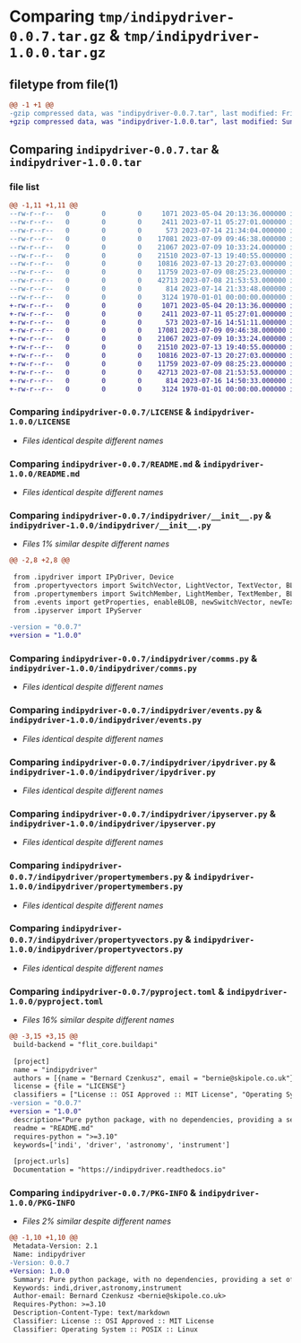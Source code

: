 # Comparing `tmp/indipydriver-0.0.7.tar.gz` & `tmp/indipydriver-1.0.0.tar.gz`

## filetype from file(1)

```diff
@@ -1 +1 @@
-gzip compressed data, was "indipydriver-0.0.7.tar", last modified: Fri Jul 14 22:05:16 2023, max compression
+gzip compressed data, was "indipydriver-1.0.0.tar", last modified: Sun Jul 16 14:57:36 2023, max compression
```

## Comparing `indipydriver-0.0.7.tar` & `indipydriver-1.0.0.tar`

### file list

```diff
@@ -1,11 +1,11 @@
--rw-r--r--   0        0        0     1071 2023-05-04 20:13:36.000000 indipydriver-0.0.7/LICENSE
--rw-r--r--   0        0        0     2411 2023-07-11 05:27:01.000000 indipydriver-0.0.7/README.md
--rw-r--r--   0        0        0      573 2023-07-14 21:34:04.000000 indipydriver-0.0.7/indipydriver/__init__.py
--rw-r--r--   0        0        0    17081 2023-07-09 09:46:38.000000 indipydriver-0.0.7/indipydriver/comms.py
--rw-r--r--   0        0        0    21067 2023-07-09 10:33:24.000000 indipydriver-0.0.7/indipydriver/events.py
--rw-r--r--   0        0        0    21510 2023-07-13 19:40:55.000000 indipydriver-0.0.7/indipydriver/ipydriver.py
--rw-r--r--   0        0        0    10816 2023-07-13 20:27:03.000000 indipydriver-0.0.7/indipydriver/ipyserver.py
--rw-r--r--   0        0        0    11759 2023-07-09 08:25:23.000000 indipydriver-0.0.7/indipydriver/propertymembers.py
--rw-r--r--   0        0        0    42713 2023-07-08 21:53:53.000000 indipydriver-0.0.7/indipydriver/propertyvectors.py
--rw-r--r--   0        0        0      814 2023-07-14 21:33:48.000000 indipydriver-0.0.7/pyproject.toml
--rw-r--r--   0        0        0     3124 1970-01-01 00:00:00.000000 indipydriver-0.0.7/PKG-INFO
+-rw-r--r--   0        0        0     1071 2023-05-04 20:13:36.000000 indipydriver-1.0.0/LICENSE
+-rw-r--r--   0        0        0     2411 2023-07-11 05:27:01.000000 indipydriver-1.0.0/README.md
+-rw-r--r--   0        0        0      573 2023-07-16 14:51:11.000000 indipydriver-1.0.0/indipydriver/__init__.py
+-rw-r--r--   0        0        0    17081 2023-07-09 09:46:38.000000 indipydriver-1.0.0/indipydriver/comms.py
+-rw-r--r--   0        0        0    21067 2023-07-09 10:33:24.000000 indipydriver-1.0.0/indipydriver/events.py
+-rw-r--r--   0        0        0    21510 2023-07-13 19:40:55.000000 indipydriver-1.0.0/indipydriver/ipydriver.py
+-rw-r--r--   0        0        0    10816 2023-07-13 20:27:03.000000 indipydriver-1.0.0/indipydriver/ipyserver.py
+-rw-r--r--   0        0        0    11759 2023-07-09 08:25:23.000000 indipydriver-1.0.0/indipydriver/propertymembers.py
+-rw-r--r--   0        0        0    42713 2023-07-08 21:53:53.000000 indipydriver-1.0.0/indipydriver/propertyvectors.py
+-rw-r--r--   0        0        0      814 2023-07-16 14:50:33.000000 indipydriver-1.0.0/pyproject.toml
+-rw-r--r--   0        0        0     3124 1970-01-01 00:00:00.000000 indipydriver-1.0.0/PKG-INFO
```

### Comparing `indipydriver-0.0.7/LICENSE` & `indipydriver-1.0.0/LICENSE`

 * *Files identical despite different names*

### Comparing `indipydriver-0.0.7/README.md` & `indipydriver-1.0.0/README.md`

 * *Files identical despite different names*

### Comparing `indipydriver-0.0.7/indipydriver/__init__.py` & `indipydriver-1.0.0/indipydriver/__init__.py`

 * *Files 1% similar despite different names*

```diff
@@ -2,8 +2,8 @@
 
 from .ipydriver import IPyDriver, Device
 from .propertyvectors import SwitchVector, LightVector, TextVector, BLOBVector, NumberVector
 from .propertymembers import SwitchMember, LightMember, TextMember, BLOBMember, NumberMember
 from .events import getProperties, enableBLOB, newSwitchVector, newTextVector, newNumberVector, newBLOBVector, Message, delProperty, defSwitchVector, defTextVector, defNumberVector, defLightVector, defBLOBVector, setSwitchVector, setTextVector, setNumberVector, setLightVector, setBLOBVector
 from .ipyserver import IPyServer
 
-version = "0.0.7"
+version = "1.0.0"
```

### Comparing `indipydriver-0.0.7/indipydriver/comms.py` & `indipydriver-1.0.0/indipydriver/comms.py`

 * *Files identical despite different names*

### Comparing `indipydriver-0.0.7/indipydriver/events.py` & `indipydriver-1.0.0/indipydriver/events.py`

 * *Files identical despite different names*

### Comparing `indipydriver-0.0.7/indipydriver/ipydriver.py` & `indipydriver-1.0.0/indipydriver/ipydriver.py`

 * *Files identical despite different names*

### Comparing `indipydriver-0.0.7/indipydriver/ipyserver.py` & `indipydriver-1.0.0/indipydriver/ipyserver.py`

 * *Files identical despite different names*

### Comparing `indipydriver-0.0.7/indipydriver/propertymembers.py` & `indipydriver-1.0.0/indipydriver/propertymembers.py`

 * *Files identical despite different names*

### Comparing `indipydriver-0.0.7/indipydriver/propertyvectors.py` & `indipydriver-1.0.0/indipydriver/propertyvectors.py`

 * *Files identical despite different names*

### Comparing `indipydriver-0.0.7/pyproject.toml` & `indipydriver-1.0.0/pyproject.toml`

 * *Files 16% similar despite different names*

```diff
@@ -3,15 +3,15 @@
 build-backend = "flit_core.buildapi"
 
 [project]
 name = "indipydriver"
 authors = [{name = "Bernard Czenkusz", email = "bernie@skipole.co.uk"}]
 license = {file = "LICENSE"}
 classifiers = ["License :: OSI Approved :: MIT License", "Operating System :: POSIX :: Linux","Topic :: Scientific/Engineering :: Astronomy", "Topic :: Scientific/Engineering :: Interface Engine/Protocol Translator"]
-version = "0.0.7"
+version = "1.0.0"
 description="Pure python package, with no dependencies, providing a set of classes which can be used to create an INDI driver."
 readme = "README.md"
 requires-python = ">=3.10"
 keywords=['indi', 'driver', 'astronomy', 'instrument']
 
 [project.urls]
 Documentation = "https://indipydriver.readthedocs.io"
```

### Comparing `indipydriver-0.0.7/PKG-INFO` & `indipydriver-1.0.0/PKG-INFO`

 * *Files 2% similar despite different names*

```diff
@@ -1,10 +1,10 @@
 Metadata-Version: 2.1
 Name: indipydriver
-Version: 0.0.7
+Version: 1.0.0
 Summary: Pure python package, with no dependencies, providing a set of classes which can be used to create an INDI driver.
 Keywords: indi,driver,astronomy,instrument
 Author-email: Bernard Czenkusz <bernie@skipole.co.uk>
 Requires-Python: >=3.10
 Description-Content-Type: text/markdown
 Classifier: License :: OSI Approved :: MIT License
 Classifier: Operating System :: POSIX :: Linux
```


